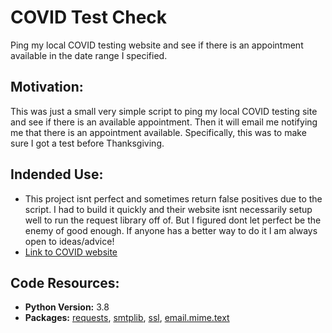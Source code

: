 # COVID Test Check
Ping my local COVID testing website and see if there is an appointment available in the date range I specified.

## Motivation:
This was just a small very simple script to ping my local COVID testing site and see if there is an available appointment. Then it will email me notifying me that there is an appointment available. Specifically, this was to make sure I got a test before Thanksgiving.

## Indended Use:
- This project isnt perfect and sometimes return false positives due to the script. I had to build it quickly and their website isnt necessarily setup well to run the request library off of. But I figured dont let perfect be the enemy of good enough. If anyone has a better way to do it I am always open to ideas/advice!
- [Link to COVID website](https://innovativecorona.com/testing/)

## Code Resources:
- **Python Version:** 3.8
- **Packages:** [requests](https://requests.readthedocs.io/en/master/), [smtplib](https://docs.python.org/3/library/smtplib.html), [ssl](https://docs.python.org/3/library/ssl.html), [email.mime.text](https://docs.python.org/3/library/email.mime.html)

